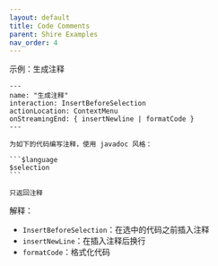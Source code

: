 ```yaml
---
layout: default
title: Code Comments
parent: Shire Examples
nav_order: 4
---
```


示例：生成注释

    ---
    name: "生成注释"
    interaction: InsertBeforeSelection
    actionLocation: ContextMenu
    onStreamingEnd: { insertNewline | formatCode }
    ---
    
    为如下的代码编写注释，使用 javadoc 风格：
    
    ```$language
    $selection
    ```
    
    只返回注释

解释：

- `InsertBeforeSelection`：在选中的代码之前插入注释
- `insertNewLine`：在插入注释后换行
- `formatCode`：格式化代码